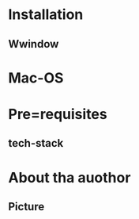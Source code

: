 # Installation
  ## Wwindow
  # Mac-OS
# Pre=requisites
  ## tech-stack
# About tha auothor 
  ## Picture
  
